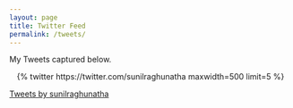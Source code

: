 ```yaml
---
layout: page
title: Twitter Feed
permalink: /tweets/
---
```

My Tweets captured below.

<div class='jekyll-twitter-plugin' align="center">
    {% twitter https://twitter.com/sunilraghunatha maxwidth=500 limit=5 %}
</div>

<a class="twitter-timeline" href="https://twitter.com/sunilraghunatha?ref_src=twsrc%5Etfw">Tweets by sunilraghunatha</a> <script async src="https://platform.twitter.com/widgets.js" charset="utf-8"></script>